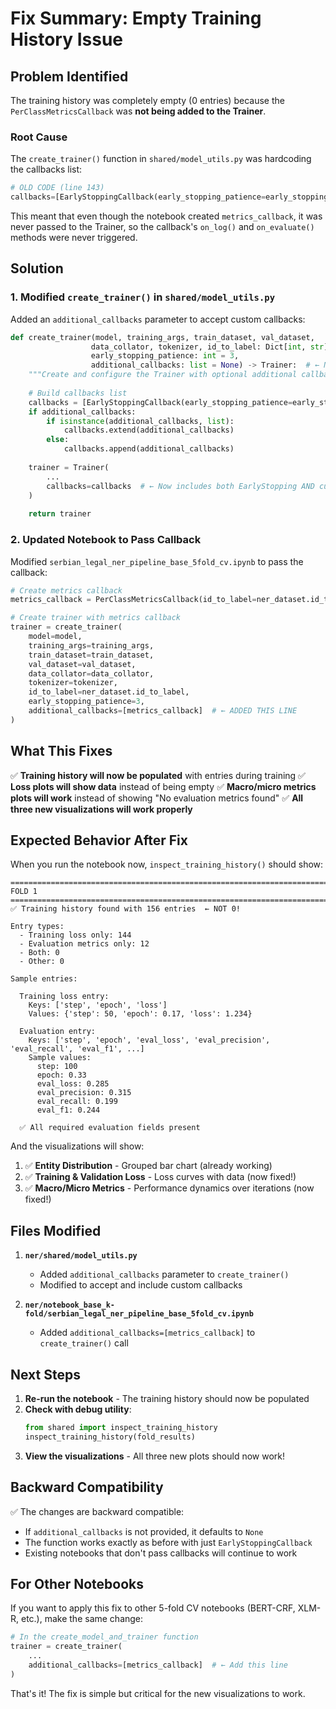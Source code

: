 # Fix Summary: Empty Training History Issue

## Problem Identified

The training history was completely empty (0 entries) because the `PerClassMetricsCallback` was **not being added to the Trainer**.

### Root Cause

The `create_trainer()` function in `shared/model_utils.py` was hardcoding the callbacks list:

```python
# OLD CODE (line 143)
callbacks=[EarlyStoppingCallback(early_stopping_patience=early_stopping_patience)]
```

This meant that even though the notebook created `metrics_callback`, it was never passed to the Trainer, so the callback's `on_log()` and `on_evaluate()` methods were never triggered.

## Solution

### 1. Modified `create_trainer()` in `shared/model_utils.py`

Added an `additional_callbacks` parameter to accept custom callbacks:

```python
def create_trainer(model, training_args, train_dataset, val_dataset, 
                  data_collator, tokenizer, id_to_label: Dict[int, str],
                  early_stopping_patience: int = 3,
                  additional_callbacks: list = None) -> Trainer:  # ← NEW PARAMETER
    """Create and configure the Trainer with optional additional callbacks."""
    
    # Build callbacks list
    callbacks = [EarlyStoppingCallback(early_stopping_patience=early_stopping_patience)]
    if additional_callbacks:
        if isinstance(additional_callbacks, list):
            callbacks.extend(additional_callbacks)
        else:
            callbacks.append(additional_callbacks)
    
    trainer = Trainer(
        ...
        callbacks=callbacks  # ← Now includes both EarlyStopping AND custom callbacks
    )
    
    return trainer
```

### 2. Updated Notebook to Pass Callback

Modified `serbian_legal_ner_pipeline_base_5fold_cv.ipynb` to pass the callback:

```python
# Create metrics callback
metrics_callback = PerClassMetricsCallback(id_to_label=ner_dataset.id_to_label)

# Create trainer with metrics callback
trainer = create_trainer(
    model=model,
    training_args=training_args,
    train_dataset=train_dataset,
    val_dataset=val_dataset,
    data_collator=data_collator,
    tokenizer=tokenizer,
    id_to_label=ner_dataset.id_to_label,
    early_stopping_patience=3,
    additional_callbacks=[metrics_callback]  # ← ADDED THIS LINE
)
```

## What This Fixes

✅ **Training history will now be populated** with entries during training
✅ **Loss plots will show data** instead of being empty
✅ **Macro/micro metrics plots will work** instead of showing "No evaluation metrics found"
✅ **All three new visualizations will work properly**

## Expected Behavior After Fix

When you run the notebook now, `inspect_training_history()` should show:

```
================================================================================
FOLD 1
================================================================================
✅ Training history found with 156 entries  ← NOT 0!

Entry types:
  - Training loss only: 144
  - Evaluation metrics only: 12
  - Both: 0
  - Other: 0

Sample entries:

  Training loss entry:
    Keys: ['step', 'epoch', 'loss']
    Values: {'step': 50, 'epoch': 0.17, 'loss': 1.234}

  Evaluation entry:
    Keys: ['step', 'epoch', 'eval_loss', 'eval_precision', 'eval_recall', 'eval_f1', ...]
    Sample values:
      step: 100
      epoch: 0.33
      eval_loss: 0.285
      eval_precision: 0.315
      eval_recall: 0.199
      eval_f1: 0.244

  ✅ All required evaluation fields present
```

And the visualizations will show:

1. ✅ **Entity Distribution** - Grouped bar chart (already working)
2. ✅ **Training & Validation Loss** - Loss curves with data (now fixed!)
3. ✅ **Macro/Micro Metrics** - Performance dynamics over iterations (now fixed!)

## Files Modified

1. **`ner/shared/model_utils.py`**
   - Added `additional_callbacks` parameter to `create_trainer()`
   - Modified to accept and include custom callbacks

2. **`ner/notebook_base_k-fold/serbian_legal_ner_pipeline_base_5fold_cv.ipynb`**
   - Added `additional_callbacks=[metrics_callback]` to `create_trainer()` call

## Next Steps

1. **Re-run the notebook** - The training history should now be populated
2. **Check with debug utility**:
   ```python
   from shared import inspect_training_history
   inspect_training_history(fold_results)
   ```
3. **View the visualizations** - All three new plots should now work!

## Backward Compatibility

✅ The changes are backward compatible:
- If `additional_callbacks` is not provided, it defaults to `None`
- The function works exactly as before with just `EarlyStoppingCallback`
- Existing notebooks that don't pass callbacks will continue to work

## For Other Notebooks

If you want to apply this fix to other 5-fold CV notebooks (BERT-CRF, XLM-R, etc.), make the same change:

```python
# In the create_model_and_trainer function
trainer = create_trainer(
    ...
    additional_callbacks=[metrics_callback]  # ← Add this line
)
```

That's it! The fix is simple but critical for the new visualizations to work.

